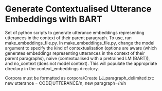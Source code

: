 # Generate Contextualised Utterance Embeddings with BART
Set of python scripts to generate utterance embeddings representing utterances in the context of their parent paragraph. 
To use, run make_embeddings_file.py. In make_embeddings_file.py, change the model argument to specify the kind of 
contextualisation (options are aware (which generates embeddings representing utterances in the context of their parent 
paragraphs), naive (contextualised with a pretrained LM (BART)), and no_context (does not model context). This will populate
the appropriate directory in the context_embeddings directory.

Corpora must be formatted as corpora/Create LJ_paragraph_delimited.txt: new utterance = CODE|UTTERANCE/n, new paragraph=/n/n
